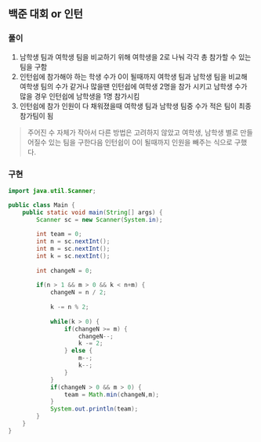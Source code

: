 ## 백준 대회 or 인턴

### 풀이 
1. 남학생 팀과 여학생 팀을 비교하기 위해 여학생을 2로 나눠 각각 총 참가할 수 있는 팀을 구함
2. 인턴쉽에 참가해야 하는 학생 수가 0이 될때까지 여학생 팀과 남학생 팀을 비교해 여학생 팀의 수가 같거나 많을땐 인턴쉽에 여학생 2명을 참가 시키고 남학생 수가 많을 경우 인턴쉽에 남학생을 1명 참가시킴
3. 인턴쉽에 참가 인원이 다 채워졌을때 여학생 팀과 남학생 팀중 수가 적은 팀이 최종 참가팀이 됨

>주어진 수 자체가 작아서 다른 방법은 고려하지 않았고 여학생, 남학생 별로 만들어질수 있는 팀을 구한다음 인턴쉽이 0이 될때까지 인원을 빼주는 식으로 구했다.

### 구현
```java
import java.util.Scanner;

public class Main {
    public static void main(String[] args) {
        Scanner sc = new Scanner(System.in);
        
        int team = 0;
        int n = sc.nextInt();
        int m = sc.nextInt();
        int k = sc.nextInt();
        
        int changeN = 0;
        
        if(n > 1 && m > 0 && k < n+m) {
            changeN = n / 2;
            
            k -= n % 2;
            
            while(k > 0) {
                if(changeN >= m) {
                    changeN--;
                    k -= 2;
                } else {
                    m--;
                    k--;
                }
            }
            if(changeN > 0 && m > 0) {
                team = Math.min(changeN,m);
            }
            System.out.println(team);
        }
    }
}
```